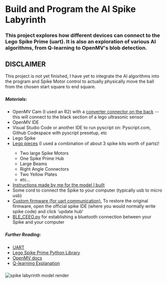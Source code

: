 <h1> Build and Program the AI Spike Labyrinth</h1>
<h3>This project explores how different devices can connect to the Lego Spike Prime (uart). It is also an exploration of various AI algorithms, from Q-learning to OpenMV's blob detection.</h3>

###

<h2>DISCLAIMER</h2>
<p>This project is not yet finished, I have yet to integrate the AI algorithms into the program and Spike Motor control to actually physically move the ball from the chosen start square to end square.</p>

###

<h5>Materials:</h5>
<ul>
  <li>OpenMV Cam (I used an R2) with a <a href="https://www.instructables.com/Backpack-1-OpenMV-Camera/">converter connector on the back</a> -- this will connect to the black section of a lego ultrasonic sensor</li>
  <li>OpenMV IDE</li>
  <li>Visual Studio Code or another IDE to run pyscript on: Pyscript.com, Github Codespace with pyscript presetup, etc</li>
  <li>Lego Spike</li>
  <li><a href="https://www.brickowl.com/catalog/lego-spike-prime-set-45678/inventory">Lego pieces</a> (I used a combination of about 3 spike kits worth of parts)!
</li>
    <ul>
      <li>Two large Spike Motors</li>
      <li>One Spike Prime Hub</li>
      <li>Large Beams</li>
      <li>Right Angle Connectors</li>
      <li>Two Yellow Plates</li>
      <li>etc...</li>
    </ul>
  <li><a href="https://drive.google.com/file/d/1D8D3vNA3ystbz31rbjCMvUVYvHGMd4PP/view?usp=sharing">Instructions made by me for the model I built</a></li>
  <li>Some cord to connect the Spike to your computer (typically usb to micro usb)</li>
  <li><a href="https://raw.githack.com/tuftsceeo/SPIKE-html/main/index.html">Custom firmware (for uart communication).</a> To restore the original firmware, open the official spike IDE (where you would normally write spike code) and click 'update hub'</li>
  <li><a href="https://github.com/chrisbuerginrogers/SPIKE_Prime/blob/main/BLE/BLE_CEEO.py#L1">BLE_CEEO.py</a> for establishing a bluetooth connection between your Spike and your computer</li>
</ul>

###

<h5>Further Reading:</h5>
<ul>
  <li><a href="https://www.analog.com/en/resources/analog-dialogue/articles/uart-a-hardware-communication-protocol.html">UART</a></li>
  <li><a href="https://spike.legoeducation.com/prime/help/lls-help-python#lls-help-python-spm">Lego Spike Prime Python Library</a></li>
  <li><a href="https://docs.openmv.io">OpenMV docs</a></li>
  <li><a href="https://www.datacamp.com/tutorial/introduction-q-learning-beginner-tutorial">Q-learning Explanation</a></li>
</ul>

###

![spike labyrinth model render](https://github.com/user-attachments/assets/572d4f52-462e-4aab-9dce-a34d50dcdc79)
